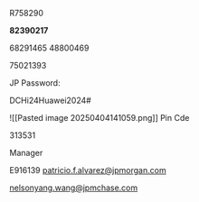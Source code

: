 



R758290


**82390217**

  68291465
48800469

75021393


JP Password:

DCHi24Huawei2024#


![[Pasted image 20250404141059.png]]
Pin Cde

313531

Manager

E916139
patricio.f.alvarez@jpmorgan.com

nelsonyang.wang@jpmchase.com

